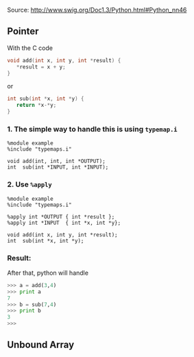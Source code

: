 Source: http://www.swig.org/Doc1.3/Python.html#Python_nn46

## Pointer
With the C code

```c
void add(int x, int y, int *result) {
   *result = x + y;
}
```

or

```c
int sub(int *x, int *y) {
   return *x-*y;
}
```

### 1. The simple way to handle this is using `typemap.i`
```swig
%module example
%include "typemaps.i"

void add(int, int, int *OUTPUT);
int  sub(int *INPUT, int *INPUT);
```

### 2. Use `%apply`
```swig
%module example
%include "typemaps.i"

%apply int *OUTPUT { int *result };
%apply int *INPUT  { int *x, int *y};

void add(int x, int y, int *result);
int  sub(int *x, int *y);
```

### Result:
After that, python will handle
```python
>>> a = add(3,4)
>>> print a
7
>>> b = sub(7,4)
>>> print b
3
>>>
```

## Unbound Array